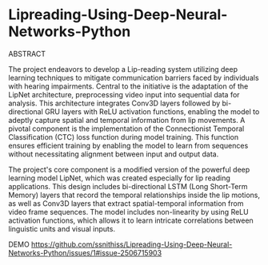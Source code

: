 # Lipreading-Using-Deep-Neural-Networks-Python

ABSTRACT

The project endeavors to develop a Lip-reading system utilizing deep learning techniques to mitigate communication barriers faced by individuals with hearing impairments. Central to the initiative is the adaptation of the LipNet architecture, preprocessing video input into sequential data for analysis. This architecture integrates Conv3D layers followed by bi-directional GRU layers with ReLU activation functions, enabling the model to adeptly capture spatial and temporal information from lip movements. A pivotal component is the implementation of the Connectionist Temporal Classification (CTC) loss function during model training. This function ensures efficient training by enabling the model to learn from sequences without necessitating alignment between input and output data.

The project's core component is a modified version of the powerful deep learning model LipNet, which was created especially for lip reading applications. This design includes bi-directional LSTM (Long Short-Term Memory) layers that record the temporal relationships inside the lip motions, as well as Conv3D layers that extract spatial-temporal information from video frame sequences. The model includes non-linearity by using ReLU activation functions, which allows it to learn intricate correlations between linguistic units and visual inputs.

DEMO
https://github.com/ssnithiss/Lipreading-Using-Deep-Neural-Networks-Python/issues/1#issue-2506715903
